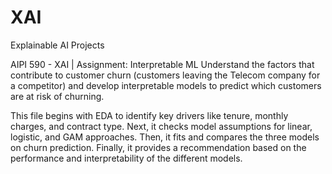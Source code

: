# XAI
Explainable AI Projects

AIPI 590 - XAI | Assignment: Interpretable ML
Understand the factors that contribute to customer churn (customers leaving the Telecom company for a competitor) and develop interpretable models to predict which customers are at risk of churning.

This file begins with EDA to identify key drivers like tenure, monthly charges, and contract type. Next, it checks model assumptions for linear, logistic, and GAM approaches. Then, it fits and compares the three models on churn prediction. Finally, it provides a recommendation based on the performance and interpretability of the different models.
